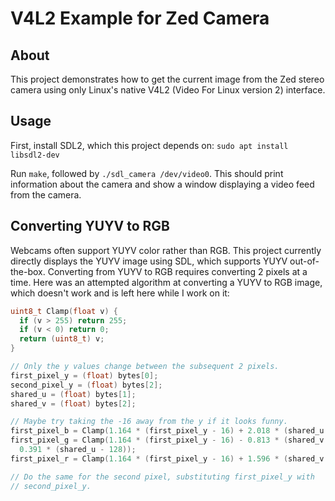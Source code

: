 V4L2 Example for Zed Camera
===========================

About
-----

This project demonstrates how to get the current image from the Zed stereo
camera using only Linux's native V4L2 (Video For Linux version 2) interface.

Usage
-----

First, install SDL2, which this project depends on:
`sudo apt install libsdl2-dev`

Run `make`, followed by `./sdl_camera /dev/video0`. This should print
information about the camera and show a window displaying a video feed from the
camera.

Converting YUYV to RGB
----------------------

Webcams often support YUYV color rather than RGB. This project currently
directly displays the YUYV image using SDL, which supports YUYV out-of-the-box.
Converting from YUYV to RGB requires converting 2 pixels at a time. Here was an
attempted algorithm at converting a YUYV to RGB image, which doesn't work and
is left here while I work on it:

```c
uint8_t Clamp(float v) {
  if (v > 255) return 255;
  if (v < 0) return 0;
  return (uint8_t) v;
}

// Only the y values change between the subsequent 2 pixels.
first_pixel_y = (float) bytes[0];
second_pixel_y = (float) bytes[2];
shared_u = (float) bytes[1];
shared_v = (float) bytes[2];

// Maybe try taking the -16 away from the y if it looks funny.
first_pixel_b = Clamp(1.164 * (first_pixel_y - 16) + 2.018 * (shared_u - 128));
first_pixel_g = Clamp(1.164 * (first_pixel_y - 16) - 0.813 * (shared_v - 128) -
  0.391 * (shared_u - 128));
first_pixel_r = Clamp(1.164 * (first_pixel_y - 16) + 1.596 * (shared_v - 128));

// Do the same for the second pixel, substituting first_pixel_y with
// second_pixel_y.
```
